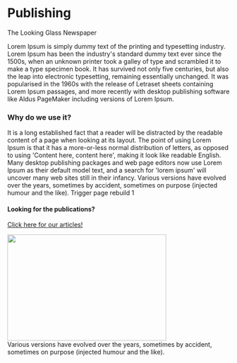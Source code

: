 <div id="title">
  <h1>Publishing</h1>
  <p>The Looking Glass Newspaper</p>
</div>
Lorem Ipsum is simply dummy text of the printing and typesetting industry. Lorem Ipsum has been the industry's standard dummy text ever since the 1500s, when an unknown printer took a galley of type and scrambled it to make a type specimen book. It has survived not only five centuries, but also the leap into electronic typesetting, remaining essentially unchanged. It was popularised in the 1960s with the release of Letraset sheets containing Lorem Ipsum passages, and more recently with desktop publishing software like Aldus PageMaker including versions of Lorem Ipsum.

### Why do we use it?
It is a long established fact that a reader will be distracted by the readable content of a page when looking at its layout. The point of using Lorem Ipsum is that it has a more-or-less normal distribution of letters, as opposed to using 'Content here, content here', making it look like readable English. Many desktop publishing packages and web page editors now use Lorem Ipsum as their default model text, and a search for 'lorem ipsum' will uncover many web sites still in their infancy. Various versions have evolved over the years, sometimes by accident, sometimes on purpose (injected humour and the like). Trigger page rebuild 1

#### Looking for the publications?
[Click here for our articles!](https://halcyonassembly.wordpress.com/)

<div class="row">
  <div class="column">
    <img style="vertical-align:middle" src="https://i.imgur.com/LqXyhDL.jpg" width="360" height="240" />
  </div>
  <div class="column" style="vertical-align:middle text-align:center" />
    Various versions have evolved over the years, sometimes by accident, sometimes on purpose (injected humour and the like).
  </div>
</div>
